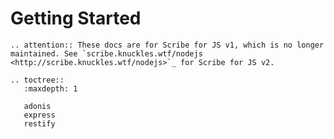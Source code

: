 # Getting Started

```eval_rst
.. attention:: These docs are for Scribe for JS v1, which is no longer maintained. See `scribe.knuckles.wtf/nodejs <http://scribe.knuckles.wtf/nodejs>`_ for Scribe for JS v2.
```

```eval_rst
.. toctree::
   :maxdepth: 1

   adonis
   express
   restify
```
